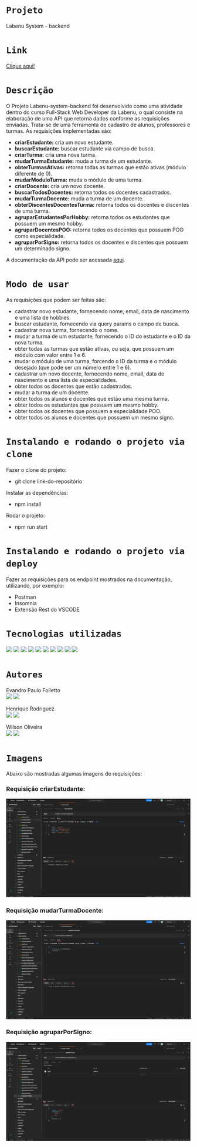 # `Projeto`
Labenu System - backend

# `Link`
[Clique aqui!](https://labenu-system-11.herokuapp.com/)

# `Descrição`
O Projeto Labenu-system-backend foi desenvolvido como uma atividade dentro do curso Full-Stack Web Developer da Labenu, o qual consiste na elaboração de uma API que retorna dados conforme as requisições enviadas. Trata-se de uma ferramenta de cadastro de alunos, professores e turmas. As requisições implementadas são:

- **criarEstudante:** cria um novo estudante.
- **buscarEstudante:** buscar estudante via campo de busca.
- **criarTurma:** cria uma nova turma.
- **mudarTurmaEstudante:** muda a turma de um estudante.
- **obterTurmasAtivas:** retorna todas as turmas que estão ativas (módulo diferente de 0).
- **mudarModuloTurma:** muda o módulo de uma turma.
- **criarDocente:** cria um novo docente.
- **buscarTodosDocentes:** retorna todos os docentes cadastrados.
- **mudarTurmaDocente:** muda a turma de um docente.
- **obterDiscentesDocentesTurma:** retorna todos os docentes e discentes de uma turma.
- **agruparEstudantesPorHobby:** retorna todos os estudantes que possuem um mesmo hobby.
- **agruparDocentesPOO:** retorna todos os docentes que possuem POO como especialidade.
- **agruparPorSigno:** retorna todos os docentes e discentes que possuem um determinado signo.

A documentação da API pode ser acessada [aqui](https://documenter.getpostman.com/view/21552787/2s7YYoB6Nj).

# `Modo de usar`
As requisições que podem ser feitas são:  
- cadastrar novo estudante, fornecendo nome, email, data de nascimento e uma lista de hobbies.
- buscar estudante, fornecendo via query params o campo de busca.
- cadastrar nova turma, fornecendo o nome.
- mudar a turma de um estudante, fornecendo o ID do estudante e o ID da nova turma.
- obter todas as turmas que estão ativas, ou seja, que possuem um módulo com valor entre 1 e 6.
- mudar o módulo de uma turma, forcendo o ID da turma e o módulo desejado (que pode ser um número entre 1 e 6).
- cadastrar um novo docente, fornecendo nome, email, data de nascimento e uma lista de especialidades.
- obter todos os docentes que estão cadastrados.
- mudar a turma de um docente.
- obter todos os alunos e docentes que estão uma mesma turma.
- obter todos os estudantes que possuem um mesmo hobby.
- obter todos os docentes que possuem a especialidade POO.
- obter todos os alunos e docentes que possuem um mesmo signo.

# `Instalando e rodando o projeto via clone`
Fazer o clone do projeto:
- git clone link-do-repositório

Instalar as dependências:
- npm install

Rodar o projeto:
- npm run start

# `Instalando e rodando o projeto via deploy`
Fazer as requisições para os endpoint mostrados na documentação, utilizando, por exemplo:
- Postman
- Insomnia
- Extensão Rest do VSCODE

# `Tecnologias utilizadas`
<div>
<img src="https://img.shields.io/badge/Visual_Studio_Code-0078D4?style=for-the-badge&logo=visual%20studio%20code&logoColor=white">
<img src="https://img.shields.io/badge/JavaScript-F7DF1E?style=for-the-badge&logo=javascript&logoColor=black">
<img src="https://img.shields.io/badge/TypeScript-007ACC?style=for-the-badge&logo=typescript&logoColor=white">
<img src="https://img.shields.io/badge/Node.js-43853D?style=for-the-badge&logo=node.js&logoColor=white">
<img src="https://img.shields.io/badge/MySQL-00000F?style=for-the-badge&logo=mysql&logoColor=white">
<img src="https://img.shields.io/badge/Express.js-404D59?style=for-the-badge">
<img src="https://img.shields.io/badge/GIT-E44C30?style=for-the-badge&logo=git&logoColor=white">
<img src="https://img.shields.io/badge/GitHub-100000?style=for-the-badge&logo=github&logoColor=white">
<img src="https://img.shields.io/badge/Markdown-000000?style=for-the-badge&logo=markdown&logoColor=white">
<img src="https://img.shields.io/badge/Discord-7289DA?style=for-the-badge&logo=discord&logoColor=white">
</div>

# `Autores`
Evandro Paulo Folletto </br>
<a href="https://www.linkedin.com/in/evandrofolletto/"><img src="https://img.shields.io/badge/LinkedIn-0077B5?style=for-the-badge&logo=linkedin&logoColor=white"></a> <a href="https://github.com/epfolletto"><img src="https://img.shields.io/badge/GitHub-100000?style=for-the-badge&logo=github&logoColor=white"></a>

Henrique Rodriguez </br>
<a href="https://www.linkedin.com/in/henrique-dos-santos-rodriguez-023626164/"><img src="https://img.shields.io/badge/LinkedIn-0077B5?style=for-the-badge&logo=linkedin&logoColor=white"></a> <a href="https://github.com/HenriqueRodriguez"><img src="https://img.shields.io/badge/GitHub-100000?style=for-the-badge&logo=github&logoColor=white"></a>

Wilson Oliveira </br>
<a href=""><img src="https://img.shields.io/badge/LinkedIn-0077B5?style=for-the-badge&logo=linkedin&logoColor=white"></a> <a href="https://github.com/wilsonsantos1992"><img src="https://img.shields.io/badge/GitHub-100000?style=for-the-badge&logo=github&logoColor=white"></a>

# `Imagens`
Abaixo são mostradas algumas imagens de requisições:

### Requisição criarEstudante:
<img src="./src/imagens/img_1.png"/>

### Requisição mudarTurmaDocente:
<img src="./src/imagens/img_2.png"/>

### Requisição agruparPorSigno:
<img src="./src/imagens/img_3.png"/>